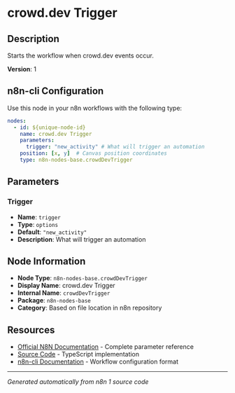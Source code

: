 # crowd.dev Trigger

## Description

Starts the workflow when crowd.dev events occur.

**Version**: 1

## n8n-cli Configuration

Use this node in your n8n workflows with the following type:

```yaml
nodes:
  - id: ${unique-node-id}
    name: crowd.dev Trigger
    parameters:
      trigger: "new_activity" # What will trigger an automation
    position: [x, y]  # Canvas position coordinates
    type: n8n-nodes-base.crowdDevTrigger
```

## Parameters

### Trigger

- **Name**: `trigger`
- **Type**: `options`
- **Default**: `"new_activity"`
- **Description**: What will trigger an automation


## Node Information

- **Node Type**: `n8n-nodes-base.crowdDevTrigger`
- **Display Name**: crowd.dev Trigger
- **Internal Name**: `crowdDevTrigger`
- **Package**: `n8n-nodes-base`
- **Category**: Based on file location in n8n repository

## Resources

- [Official N8N Documentation](https://docs.n8n.io/integrations/builtin/app-nodes/n8n-nodes-base.crowddevtrigger/) - Complete parameter reference
- [Source Code](https://github.com/n8n-io/n8n/blob/master/packages/nodes-base/nodes/CrowdDev/CrowdDevTrigger.node.ts) - TypeScript implementation
- [n8n-cli Documentation](https://github.com/edenreich/n8n-cli) - Workflow configuration format

---
*Generated automatically from n8n 1 source code*
